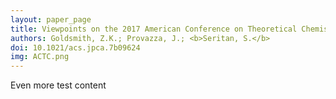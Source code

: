 ```yaml
---
layout: paper_page
title: Viewpoints on the 2017 American Conference on Theoretical Chemistry
authors: Goldsmith, Z.K.; Provazza, J.; <b>Seritan, S.</b>
doi: 10.1021/acs.jpca.7b09624
img: ACTC.png
---
```

Even more test content